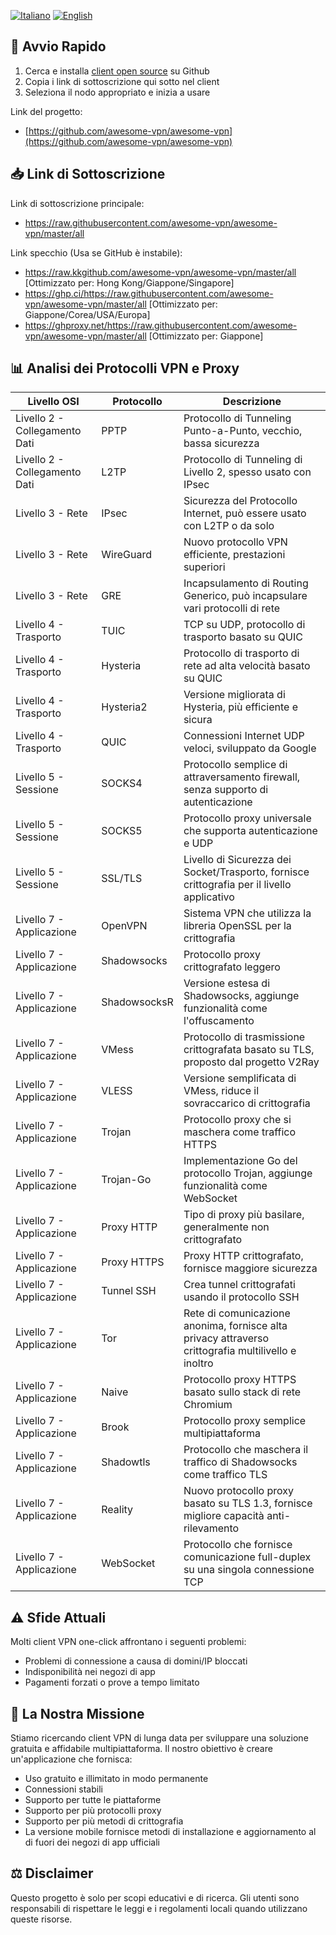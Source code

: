 [![Italiano](https://img.shields.io/badge/Lingua-Italiano-red)](README_IT.md)
[![English](https://img.shields.io/badge/Language-English-red)](README.md)

## 🚀 Avvio Rapido

1. Cerca e installa [client open source](https://github.com/awesome-vpn/awesome-vpn/wiki/Clients) su Github
2. Copia i link di sottoscrizione qui sotto nel client
3. Seleziona il nodo appropriato e inizia a usare

Link del progetto:
- [https://github.com/awesome-vpn/awesome-vpn](https://github.com/awesome-vpn/awesome-vpn)

## 📥 Link di Sottoscrizione

Link di sottoscrizione principale:
- https://raw.githubusercontent.com/awesome-vpn/awesome-vpn/master/all

Link specchio (Usa se GitHub è instabile):
- https://raw.kkgithub.com/awesome-vpn/awesome-vpn/master/all [Ottimizzato per: Hong Kong/Giappone/Singapore]
- https://ghp.ci/https://raw.githubusercontent.com/awesome-vpn/awesome-vpn/master/all [Ottimizzato per: Giappone/Corea/USA/Europa]
- https://ghproxy.net/https://raw.githubusercontent.com/awesome-vpn/awesome-vpn/master/all [Ottimizzato per: Giappone]

## 📊 Analisi dei Protocolli VPN e Proxy

| Livello OSI | Protocollo | Descrizione |
|-------------|------------|-------------|
| Livello 2 - Collegamento Dati | PPTP | Protocollo di Tunneling Punto-a-Punto, vecchio, bassa sicurezza |
| Livello 2 - Collegamento Dati | L2TP | Protocollo di Tunneling di Livello 2, spesso usato con IPsec |
| Livello 3 - Rete | IPsec | Sicurezza del Protocollo Internet, può essere usato con L2TP o da solo |
| Livello 3 - Rete | WireGuard | Nuovo protocollo VPN efficiente, prestazioni superiori |
| Livello 3 - Rete | GRE | Incapsulamento di Routing Generico, può incapsulare vari protocolli di rete |
| Livello 4 - Trasporto | TUIC | TCP su UDP, protocollo di trasporto basato su QUIC |
| Livello 4 - Trasporto | Hysteria | Protocollo di trasporto di rete ad alta velocità basato su QUIC |
| Livello 4 - Trasporto | Hysteria2 | Versione migliorata di Hysteria, più efficiente e sicura |
| Livello 4 - Trasporto | QUIC | Connessioni Internet UDP veloci, sviluppato da Google |
| Livello 5 - Sessione | SOCKS4 | Protocollo semplice di attraversamento firewall, senza supporto di autenticazione |
| Livello 5 - Sessione | SOCKS5 | Protocollo proxy universale che supporta autenticazione e UDP |
| Livello 5 - Sessione | SSL/TLS | Livello di Sicurezza dei Socket/Trasporto, fornisce crittografia per il livello applicativo |
| Livello 7 - Applicazione | OpenVPN | Sistema VPN che utilizza la libreria OpenSSL per la crittografia |
| Livello 7 - Applicazione | Shadowsocks | Protocollo proxy crittografato leggero |
| Livello 7 - Applicazione | ShadowsocksR | Versione estesa di Shadowsocks, aggiunge funzionalità come l'offuscamento |
| Livello 7 - Applicazione | VMess | Protocollo di trasmissione crittografata basato su TLS, proposto dal progetto V2Ray |
| Livello 7 - Applicazione | VLESS | Versione semplificata di VMess, riduce il sovraccarico di crittografia |
| Livello 7 - Applicazione | Trojan | Protocollo proxy che si maschera come traffico HTTPS |
| Livello 7 - Applicazione | Trojan-Go | Implementazione Go del protocollo Trojan, aggiunge funzionalità come WebSocket |
| Livello 7 - Applicazione | Proxy HTTP | Tipo di proxy più basilare, generalmente non crittografato |
| Livello 7 - Applicazione | Proxy HTTPS | Proxy HTTP crittografato, fornisce maggiore sicurezza |
| Livello 7 - Applicazione | Tunnel SSH | Crea tunnel crittografati usando il protocollo SSH |
| Livello 7 - Applicazione | Tor | Rete di comunicazione anonima, fornisce alta privacy attraverso crittografia multilivello e inoltro |
| Livello 7 - Applicazione | Naive | Protocollo proxy HTTPS basato sullo stack di rete Chromium |
| Livello 7 - Applicazione | Brook | Protocollo proxy semplice multipiattaforma |
| Livello 7 - Applicazione | Shadowtls | Protocollo che maschera il traffico di Shadowsocks come traffico TLS |
| Livello 7 - Applicazione | Reality | Nuovo protocollo proxy basato su TLS 1.3, fornisce migliore capacità anti-rilevamento |
| Livello 7 - Applicazione | WebSocket | Protocollo che fornisce comunicazione full-duplex su una singola connessione TCP |

## ⚠️ Sfide Attuali

Molti client VPN one-click affrontano i seguenti problemi:
- Problemi di connessione a causa di domini/IP bloccati
- Indisponibilità nei negozi di app
- Pagamenti forzati o prove a tempo limitato

## 🔬 La Nostra Missione

Stiamo ricercando client VPN di lunga data per sviluppare una soluzione gratuita e affidabile multipiattaforma. Il nostro obiettivo è creare un'applicazione che fornisca:

- Uso gratuito e illimitato in modo permanente
- Connessioni stabili
- Supporto per tutte le piattaforme
- Supporto per più protocolli proxy
- Supporto per più metodi di crittografia
- La versione mobile fornisce metodi di installazione e aggiornamento al di fuori dei negozi di app ufficiali

## ⚖️ Disclaimer

Questo progetto è solo per scopi educativi e di ricerca. Gli utenti sono responsabili di rispettare le leggi e i regolamenti locali quando utilizzano queste risorse.

